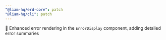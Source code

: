 ```yaml
---
"@liam-hq/erd-core": patch
"@liam-hq/cli": patch
---
```


🚸 Enhanced error rendering in the `ErrorDisplay` component, adding detailed error summaries
